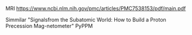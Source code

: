 
MRI
https://www.ncbi.nlm.nih.gov/pmc/articles/PMC7538153/pdf/main.pdf

Simmilar
"Signalsfrom the Subatomic World: How to Build a Proton Precession Mag-netometer"
PyPPM

